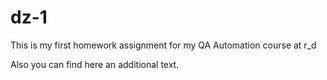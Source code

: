 # dz-1
This is my first homework assignment for my QA Automation course at r_d

Also you can find here an additional text.
